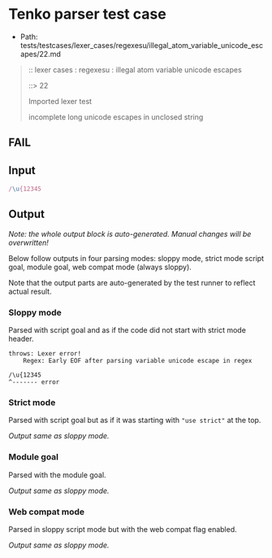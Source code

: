 # Tenko parser test case

- Path: tests/testcases/lexer_cases/regexesu/illegal_atom_variable_unicode_escapes/22.md

> :: lexer cases : regexesu : illegal atom variable unicode escapes
>
> ::> 22
>
> Imported lexer test
>
> incomplete long unicode escapes in unclosed string

## FAIL

## Input

`````js
/\u{12345
`````

## Output

_Note: the whole output block is auto-generated. Manual changes will be overwritten!_

Below follow outputs in four parsing modes: sloppy mode, strict mode script goal, module goal, web compat mode (always sloppy).

Note that the output parts are auto-generated by the test runner to reflect actual result.

### Sloppy mode

Parsed with script goal and as if the code did not start with strict mode header.

`````
throws: Lexer error!
    Regex: Early EOF after parsing variable unicode escape in regex

/\u{12345
^------- error
`````

### Strict mode

Parsed with script goal but as if it was starting with `"use strict"` at the top.

_Output same as sloppy mode._

### Module goal

Parsed with the module goal.

_Output same as sloppy mode._

### Web compat mode

Parsed in sloppy script mode but with the web compat flag enabled.

_Output same as sloppy mode._
